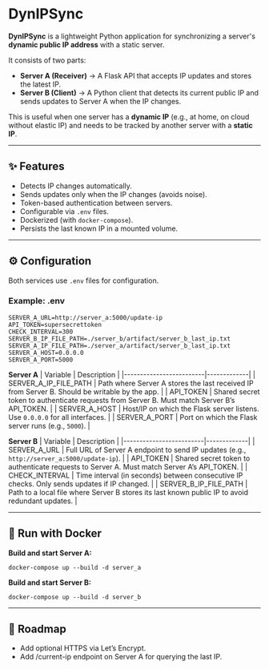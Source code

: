 # DynIPSync

**DynIPSync** is a lightweight Python application for synchronizing a server's **dynamic public IP address** with a static server.  

It consists of two parts:

- **Server A (Receiver)** → A Flask API that accepts IP updates and stores the latest IP.  
- **Server B (Client)** → A Python client that detects its current public IP and sends updates to Server A when the IP changes.  

This is useful when one server has a **dynamic IP** (e.g., at home, on cloud without elastic IP) and needs to be tracked by another server with a **static IP**.

---

## ✨ Features
- Detects IP changes automatically.  
- Sends updates only when the IP changes (avoids noise).  
- Token-based authentication between servers.  
- Configurable via `.env` files.  
- Dockerized (with `docker-compose`).  
- Persists the last known IP in a mounted volume.  

---

## ⚙️ Configuration

Both services use `.env` files for configuration.

### Example: **.env**
```env
SERVER_A_URL=http://server_a:5000/update-ip
API_TOKEN=supersecrettoken
CHECK_INTERVAL=300
SERVER_B_IP_FILE_PATH=./server_b/artifact/server_b_last_ip.txt
SERVER_A_IP_FILE_PATH=./server_a/artifact/server_b_last_ip.txt
SERVER_A_HOST=0.0.0.0
SERVER_A_PORT=5000
```

**Server A**
| Variable                | Description |
|-------------------------|-------------|
| SERVER_A_IP_FILE_PATH   | Path where Server A stores the last received IP from Server B. Should be writable by the app. |
| API_TOKEN               | Shared secret token to authenticate requests from Server B. Must match Server B’s API_TOKEN. |
| SERVER_A_HOST           | Host/IP on which the Flask server listens. Use `0.0.0.0` for all interfaces. |
| SERVER_A_PORT           | Port on which the Flask server runs (e.g., `5000`). |

**Server B**
| Variable                | Description |
|-------------------------|-------------|
| SERVER_A_URL            | Full URL of Server A endpoint to send IP updates (e.g., `http://server_a:5000/update-ip`). |
| API_TOKEN               | Shared secret token to authenticate requests to Server A. Must match Server A’s API_TOKEN. |
| CHECK_INTERVAL          | Time interval (in seconds) between consecutive IP checks. Only sends updates if IP changed. |
| SERVER_B_IP_FILE_PATH   | Path to a local file where Server B stores its last known public IP to avoid redundant updates. |


---


## 🐳 Run with Docker

**Build and start Server A:**
```init
docker-compose up --build -d server_a

```
**Build and start Server B:**
```init
docker-compose up --build -d server_b

```


---


## 📌 Roadmap

- Add optional HTTPS via Let’s Encrypt.
- Add /current-ip endpoint on Server A for querying the last IP.
